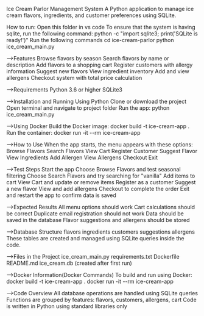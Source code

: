 Ice Cream Parlor Management System
A Python application to manage ice cream flavors, ingredients, and customer preferences using SQLite.

How to run:
Open this folder in vs code
To ensure that the system is having sqlite, run the following command:
python -c "import sqlite3; print('SQLite is ready!')"
Run the following commands
cd ice-cream-parlor
python ice_cream_main.py

-->Features
Browse flavors by season
Search flavors by name or description
Add flavors to a shopping cart
Register customers with allergy information
Suggest new flavors
View ingredient inventory
Add and view allergens
Checkout system with total price calculation

-->Requirements
Python 3.6 or higher
SQLite3

-->Installation and Running
Using Python
Clone or download the project
Open terminal and navigate to project folder
Run the app:
python ice_cream_main.py

-->Using Docker
Build the Docker image:
docker build -t ice-cream-app .
Run the container:
docker run -it --rm ice-cream-app

-->How to Use
When the app starts, the menu appears with these options:
Browse Flavors
Search Flavors
View Cart
Register Customer
Suggest Flavor
View Ingredients
Add Allergen
View Allergens
Checkout
Exit

-->Test Steps
Start the app
Choose Browse Flavors and test seasonal filtering
Choose Search Flavors and try searching for "vanilla"
Add items to cart
View Cart and update or remove items
Register as a customer
Suggest a new flavor
View and add allergens
Checkout to complete the order
Exit and restart the app to confirm data is saved

-->Expected Results
All menu options should work
Cart calculations should be correct
Duplicate email registration should not work
Data should be saved in the database
Flavor suggestions and allergens should be stored

-->Database Structure
flavors
ingredients
customers
suggestions
allergens
These tables are created and managed using SQLite queries inside the code.

-->Files in the Project
ice_cream_main.py
requirements.txt
Dockerfile
README.md
ice_cream.db (created after first run)

-->Docker Information(Docker Commands)
To build and run using Docker:
docker build -t ice-cream-app .
docker run -it --rm ice-cream-app

-->Code Overview
All database operations are handled using SQLite queries
Functions are grouped by features: flavors, customers, allergens, cart
Code is written in Python using standard libraries only




